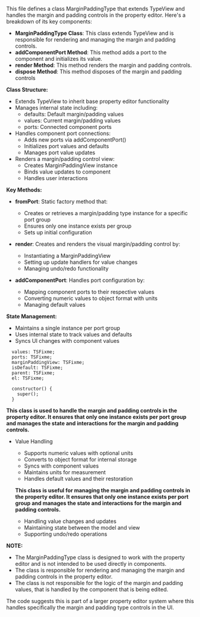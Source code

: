 This file defines a class MarginPaddingType that extends TypeView and handles the margin and padding controls in the property editor. Here's a breakdown of its key components:

- **MarginPaddingType Class**: This class extends TypeView and is responsible for rendering and managing the margin and padding controls.
- **addComponentPort Method**: This method adds a port to the component and initializes its value.
- **render Method**: This method renders the margin and padding controls.
- **dispose Method**: This method disposes of the margin and padding controls

**Class Structure:**

- Extends TypeView to inherit base property editor functionality
- Manages internal state including:
  - defaults: Default margin/padding values
  - values: Current margin/padding values
  - ports: Connected component ports
- Handles component port connections:
  - Adds new ports via addComponentPort()
  - Initializes port values and defaults
  - Manages port value updates
- Renders a margin/padding control view:
  - Creates MarginPaddingView instance
  - Binds value updates to component
  - Handles user interactions

**Key Methods:**

- **fromPort**: Static factory method that:

  - Creates or retrieves a margin/padding type instance for a specific port group
  - Ensures only one instance exists per group
  - Sets up initial configuration

- **render**: Creates and renders the visual margin/padding control by:

  - Instantiating a MarginPaddingView
  - Setting up update handlers for value changes
  - Managing undo/redo functionality

- **addComponentPort**: Handles port configuration by:
  - Mapping component ports to their respective values
  - Converting numeric values to object format with units
  - Managing default values

**State Management:**

- Maintains a single instance per port group
- Uses internal state to track values and defaults
- Syncs UI changes with component values

```tsx
  values: TSFixme;
  ports: TSFixme;
  marginPaddingView: TSFixme;
  isDefault: TSFixme;
  parent: TSFixme;
  el: TSFixme;

  constructor() {
    super();
  }
```

**This class is used to handle the margin and padding controls in the property editor. It ensures that only one instance exists per port group and manages the state and interactions for the margin and padding controls.**

- Value Handling

  - Supports numeric values with optional units
  - Converts to object format for internal storage
  - Syncs with component values
  - Maintains units for measurement
  - Handles default values and their restoration

  **This class is useful for managing the margin and padding controls in the property editor. It ensures that only one instance exists per port group and manages the state and interactions for the margin and padding controls.**

  - Handling value changes and updates
  - Maintaining state between the model and view
  - Supporting undo/redo operations

**NOTE:**

- The MarginPaddingType class is designed to work with the property editor and is not intended to be used directly in components.
- The class is responsible for rendering and managing the margin and padding controls in the property editor.
- The class is not responsible for the logic of the margin and padding values, that is handled by the component that is being edited.

The code suggests this is part of a larger property editor system where this handles specifically the margin and padding type controls in the UI.
